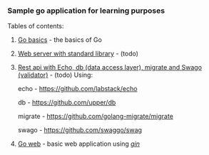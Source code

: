 ### Sample go application for learning purposes

Tables of contents:

1. [Go basics](go-basics) - the basics of Go 
2. [Web server with standard library](web-app-sample) - (todo)
3. [Rest api with Echo, db (data access layer), migrate and Swago (validator)](todo-rest-api) - (todo) Using:
    
    echo - https://github.com/labstack/echo

    db - https://github.com/upper/db

    migrate - https://github.com/golang-migrate/migrate

    swago -   https://github.com/swaggo/swag
    
4. [Go web](go-web-app) - basic web application using [_gin_](https://github.com/gin-gonic/gin)
